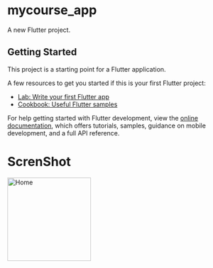 # mycourse_app

A new Flutter project.

## Getting Started

This project is a starting point for a Flutter application.

A few resources to get you started if this is your first Flutter project:

- [Lab: Write your first Flutter app](https://docs.flutter.dev/get-started/codelab)
- [Cookbook: Useful Flutter samples](https://docs.flutter.dev/cookbook)

For help getting started with Flutter development, view the
[online documentation](https://docs.flutter.dev/), which offers tutorials,
samples, guidance on mobile development, and a full API reference.

# ScrenShot
<img width="188" alt="Home" src="https://user-images.githubusercontent.com/106633888/188288857-fefc5dfb-69f9-4940-a881-158532fb093f.PNG">


